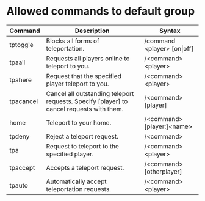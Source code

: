 #  Allowed commands to default group  

Command | Description | Syntax 
------- | ---------- | -------
tptoggle | Blocks all forms of teleportation.	 | /command \<player\> [on\|off]
tpaall | Requests all players online to teleport to you. |	/\<command\> \<player\>
tpahere	| Request that the specified player teleport to you.	| /\<command\> \<player\>
tpacancel | Cancel all outstanding teleport requests. Specify [player] to cancel requests with them.	| /\<command\> [player]
home	| Teleport to your home.	| /\<command\> [player:]\<name\>	
tpdeny	| Reject a teleport request.	| /\<command\>
tpa	| Request to teleport to the specified player.	| /\<command\> \<player\>
tpaccept | Accepts a teleport request.	| /\<command\> [otherplayer]
tpauto	| Automatically accept teleportation requests.	| /\<command\> \<player\>

